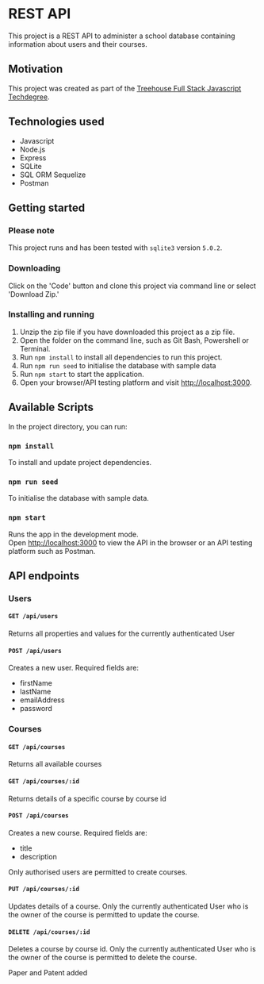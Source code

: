 # REST API 

This project is a REST API to administer a school database containing information about users and their courses.

## Motivation
This project was created as part of the [Treehouse Full Stack Javascript Techdegree](https://teamtreehouse.com/techdegree/full-stack-javascript).

## Technologies used
- Javascript
- Node.js
- Express
- SQLite
- SQL ORM Sequelize
- Postman

## Getting started
### Please note
This project runs and has been tested with `sqlite3` version `5.0.2`.

### Downloading
Click on the 'Code' button and clone this project via command line or select 'Download Zip.'

### Installing and running
1. Unzip the zip file if you have downloaded this project as a zip file.
1. Open the folder on the command line, such as Git Bash, Powershell or Terminal.
1. Run `npm install` to install all dependencies to run this project.
1. Run `npm run seed` to initialise the database with sample data
1. Run `npm start` to start the application.
1. Open your browser/API testing platform and visit [http://localhost:3000](http://localhost:3000).

## Available Scripts
In the project directory, you can run:

### `npm install`
To install and update project dependencies.

### `npm run seed`
To initialise the database with sample data.

### `npm start`
Runs the app in the development mode.\
Open [http://localhost:3000](http://localhost:3000) to view the API in the browser or an API testing platform such as Postman.

## API endpoints

### Users
#### `GET /api/users`
Returns all properties and values for the currently authenticated User

#### `POST /api/users`
Creates a new user. Required fields are:
- firstName
- lastName
- emailAddress
- password

### Courses
#### `GET /api/courses`
Returns all available courses

#### `GET /api/courses/:id`
Returns details of a specific course by course id

#### `POST /api/courses`
Creates a new course. Required fields are:
- title
- description

Only authorised users are permitted to create courses.

#### `PUT /api/courses/:id`
Updates details of a course. Only the currently authenticated User who is the owner of the course is permitted to update the course.

#### `DELETE /api/courses/:id`
Deletes a course by course id. Only the currently authenticated User who is the owner of the course is permitted to delete the course. 

Paper and Patent added
